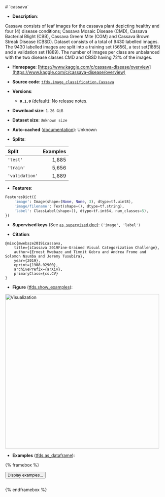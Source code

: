 <div itemscope itemtype="http://schema.org/Dataset">
  <div itemscope itemprop="includedInDataCatalog" itemtype="http://schema.org/DataCatalog">
    <meta itemprop="name" content="TensorFlow Datasets" />
  </div>
  <meta itemprop="name" content="cassava" />
  <meta itemprop="description" content="Cassava consists of leaf images for the cassava plant depicting healthy and&#10;four (4) disease conditions; Cassava Mosaic Disease (CMD), Cassava Bacterial&#10;Blight (CBB), Cassava Greem Mite (CGM) and Cassava Brown Streak Disease (CBSD).&#10;Dataset consists of a total of 9430 labelled images.&#10;The 9430 labelled images are split into a training set (5656), a test set(1885)&#10;and a validation set (1889). The number of images per class are unbalanced with&#10;the two disease classes CMD and CBSD having 72% of the images.&#10;&#10;To use this dataset:&#10;&#10;```python&#10;import tensorflow_datasets as tfds&#10;&#10;ds = tfds.load(&#x27;cassava&#x27;, split=&#x27;train&#x27;)&#10;for ex in ds.take(4):&#10;  print(ex)&#10;```&#10;&#10;See [the guide](https://www.tensorflow.org/datasets/overview) for more&#10;informations on [tensorflow_datasets](https://www.tensorflow.org/datasets).&#10;&#10;&lt;img src=&quot;https://storage.googleapis.com/tfds-data/visualization/fig/cassava-0.1.0.png&quot; alt=&quot;Visualization&quot; width=&quot;500px&quot;&gt;&#10;&#10;" />
  <meta itemprop="url" content="https://www.tensorflow.org/datasets/catalog/cassava" />
  <meta itemprop="sameAs" content="https://www.kaggle.com/c/cassava-disease/overview" />
  <meta itemprop="citation" content="@misc{mwebaze2019icassava,&#10;    title={iCassava 2019Fine-Grained Visual Categorization Challenge},&#10;    author={Ernest Mwebaze and Timnit Gebru and Andrea Frome and Solomon Nsumba and Jeremy Tusubira},&#10;    year={2019},&#10;    eprint={1908.02900},&#10;    archivePrefix={arXiv},&#10;    primaryClass={cs.CV}&#10;}" />
</div>
# `cassava`

*   **Description**:

Cassava consists of leaf images for the cassava plant depicting healthy and
four (4) disease conditions; Cassava Mosaic Disease (CMD), Cassava Bacterial
Blight (CBB), Cassava Greem Mite (CGM) and Cassava Brown Streak Disease (CBSD).
Dataset consists of a total of 9430 labelled images.
The 9430 labelled images are split into a training set (5656), a test set(1885)
and a validation set (1889). The number of images per class are unbalanced with
the two disease classes CMD and CBSD having 72% of the images.

*   **Homepage**: [https://www.kaggle.com/c/cassava-disease/overview](https://www.kaggle.com/c/cassava-disease/overview)

*   **Source code**: [`tfds.image_classification.Cassava`](https://github.com/tensorflow/datasets/tree/master/tensorflow_datasets/image_classification/cassava.py)

*   **Versions**:

    * **`0.1.0`** (default): No release notes.

*   **Download size**: `1.26 GiB`

*   **Dataset size**: `Unknown size`

*   **Auto-cached** ([documentation](https://www.tensorflow.org/datasets/performances#auto-caching)): Unknown

*   **Splits**:

Split  | Examples
:----- | -------:
`'test'` | 1,885
`'train'` | 5,656
`'validation'` | 1,889

*   **Features**:

```python
FeaturesDict({
    'image': Image(shape=(None, None, 3), dtype=tf.uint8),
    'image/filename': Text(shape=(), dtype=tf.string),
    'label': ClassLabel(shape=(), dtype=tf.int64, num_classes=5),
})
```

*   **Supervised keys** (See [`as_supervised` doc](https://www.tensorflow.org/datasets/api_docs/python/tfds/load#args)): `('image', 'label')`

*   **Citation**:

```
@misc{mwebaze2019icassava,
    title={iCassava 2019Fine-Grained Visual Categorization Challenge},
    author={Ernest Mwebaze and Timnit Gebru and Andrea Frome and Solomon Nsumba and Jeremy Tusubira},
    year={2019},
    eprint={1908.02900},
    archivePrefix={arXiv},
    primaryClass={cs.CV}
}
```

*   **Figure** ([tfds.show_examples](https://www.tensorflow.org/datasets/api_docs/python/tfds/visualization/show_examples)):

<img src="https://storage.googleapis.com/tfds-data/visualization/fig/cassava-0.1.0.png" alt="Visualization" width="500px">

*   **Examples** ([tfds.as_dataframe](https://www.tensorflow.org/datasets/api_docs/python/tfds/as_dataframe)):

<!-- mdformat off(HTML should not be auto-formatted) -->

{% framebox %}

<button id="displaydataframe">Display examples...</button>
<div id="dataframecontent" style="overflow-x:scroll"></div>

<script src="https://www.gstatic.com/external_hosted/jquery2.min.js"></script>

<script>
var url = "https://storage.googleapis.com/tfds-data/visualization/dataframe/cassava-0.1.0.html";
$(document).ready(() => {
  $("#displaydataframe").click((event) => {
    // Disable the button after clicking (dataframe loaded only once).
    $("#displaydataframe").prop("disabled", true);

    // Pre-fetch and display the content
    $.get(url, (data) => {
      $("#dataframecontent").html(data);
    }).fail(() => {
      $("#dataframecontent").html(
        'Error loading examples. If the error persist, please open '
        + 'a new issue.'
      );
    });
  });
});
</script>

{% endframebox %}

<!-- mdformat on -->
